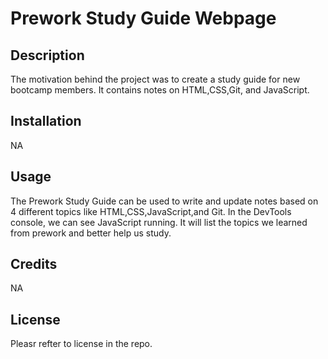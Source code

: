 # Prework Study Guide Webpage

## Description

The motivation behind the project was to create a study guide for new bootcamp members. It contains notes on HTML,CSS,Git, and JavaScript.


## Installation

NA

## Usage

The Prework Study Guide can be used to write and update notes based on 4 different topics like HTML,CSS,JavaScript,and Git. In the DevTools console, we can see JavaScript running. It will list the topics we learned from prework and better help us study.


## Credits

NA

## License

Pleasr refter to license in the repo.

